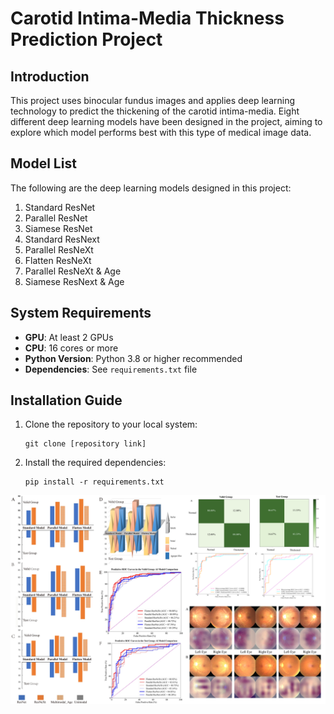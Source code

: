 # Carotid Intima-Media Thickness Prediction Project

## Introduction

This project uses binocular fundus images and applies deep learning technology to predict the thickening of the carotid intima-media. Eight different deep learning models have been designed in the project, aiming to explore which model performs best with this type of medical image data.

## Model List

The following are the deep learning models designed in this project:

1. Standard ResNet
2. Parallel ResNet
3. Siamese ResNet
4. Standard ResNext
5. Parallel ResNeXt
6. Flatten ResNeXt
7. Parallel ResNeXt & Age
8. Siamese ResNext & Age

## System Requirements

- **GPU**: At least 2 GPUs
- **CPU**: 16 cores or more
- **Python Version**: Python 3.8 or higher recommended
- **Dependencies**: See `requirements.txt` file

## Installation Guide

1. Clone the repository to your local system:

   ```
   git clone [repository link]
   ```

2. Install the required dependencies:

   ```
   pip install -r requirements.txt
   ```



![image-20231230120003713](https://github.com/gongajuan/cimt-predict/blob/main/image/image-20231230120003713.png)
